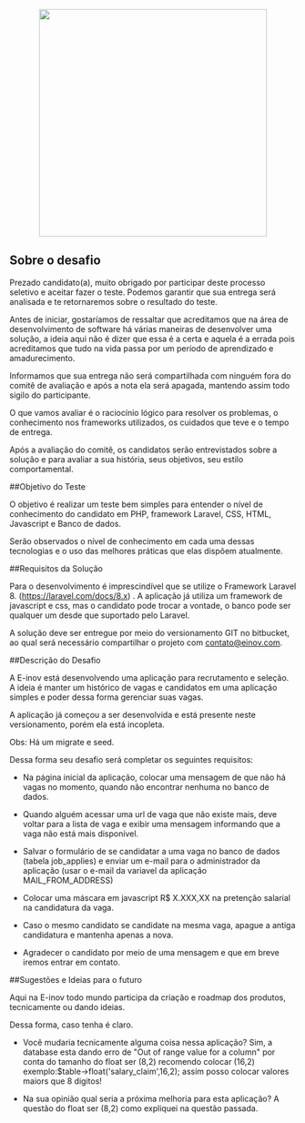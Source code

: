 <p align="center"><a href="https://einov.com" target="_blank"><img src="https://einov.com/wp-content/uploads/2020/09/e-inov-logo.svg" width="400"></a></p>


## Sobre o desafio

Prezado candidato(a), muito obrigado por participar deste processo seletivo e aceitar fazer o teste. Podemos garantir que sua entrega será analisada e te retornaremos sobre o resultado do teste.

Antes de iniciar, gostaríamos de ressaltar que acreditamos que na área de desenvolvimento de software há várias maneiras de desenvolver uma solução, a ideia aqui não é dizer que essa é a certa e aquela é a errada pois acreditamos que tudo na vida passa por um período de aprendizado e amadurecimento.

Informamos que sua entrega não será compartilhada com ninguém fora do comitê de avaliação e após a nota ela será apagada, mantendo assim todo sigilo do participante.

O que vamos avaliar é o raciocínio lógico para resolver os problemas, o conhecimento nos frameworks utilizados, os cuidados que teve e o tempo de entrega.

Após a avaliação do comitê, os candidatos serão entrevistados sobre a solução e para avaliar a sua história, seus objetivos, seu estilo comportamental.

##Objetivo do Teste

O objetivo é realizar um teste bem simples para entender o nível de conhecimento do candidato em PHP, framework Laravel, CSS, HTML, Javascript e Banco de dados.

Serão observados o nível de conhecimento em cada uma dessas tecnologias e o uso das melhores práticas que elas dispõem atualmente.

##Requisitos da Solução

Para o desenvolvimento é imprescindível que se utilize o Framework Laravel 8. (https://laravel.com/docs/8.x) . A aplicação já utiliza um framework de javascript e css, mas o candidato pode trocar a vontade, o banco pode ser qualquer um desde que suportado pelo Laravel.

A solução deve ser entregue por meio do versionamento GIT no bitbucket, ao qual será necessário compartilhar o projeto com contato@einov.com.

##Descrição do Desafio

A E-inov está desenvolvendo uma aplicação para recrutamento e seleção. A ideia é manter um histórico de vagas e candidatos em uma aplicação simples e poder dessa forma gerenciar suas vagas.

A aplicação já começou a ser desenvolvida e está presente neste versionamento, porém ela está incopleta.

Obs: Há um migrate e seed.

Dessa forma seu desafio será completar os seguintes requisitos:

- Na página inicial da aplicação, colocar uma mensagem de que não há vagas no momento, quando não encontrar nenhuma no banco de dados.

- Quando alguém acessar uma url de vaga que não existe mais, deve voltar para a lista de vaga e exibir uma mensagem informando que a vaga não está mais disponível.

- Salvar o formulário de se candidatar a uma vaga no banco de dados (tabela job_applies) e enviar um e-mail para o administrador da aplicação (usar o e-mail da variavel da aplicação MAIL_FROM_ADDRESS)

- Colocar uma máscara em javascript R$ X.XXX,XX na pretenção salarial na candidatura da vaga.

- Caso o mesmo candidato se candidate na mesma vaga, apague a antiga candidatura e mantenha apenas a nova.

- Agradecer o candidato por meio de uma mensagem e que em breve iremos entrar em contato.

##Sugestões e Ideias para o futuro

Aqui na E-inov todo mundo participa da criação e roadmap dos produtos, tecnicamente ou dando ideias.

Dessa forma, caso tenha é claro.

- Você mudaria tecnicamente alguma coisa nessa aplicação?
  Sim, a database esta dando erro de "Out of range value for a column" por conta do tamanho do float ser (8,2) recomendo colocar (16,2) exemplo:$table->float('salary_claim',16,2);
assim posso colocar valores maiors que 8 digitos!

- Na sua opinião qual seria a próxima melhoria para esta aplicação?
  A questão do float ser (8,2) como expliquei na questão passada. 
